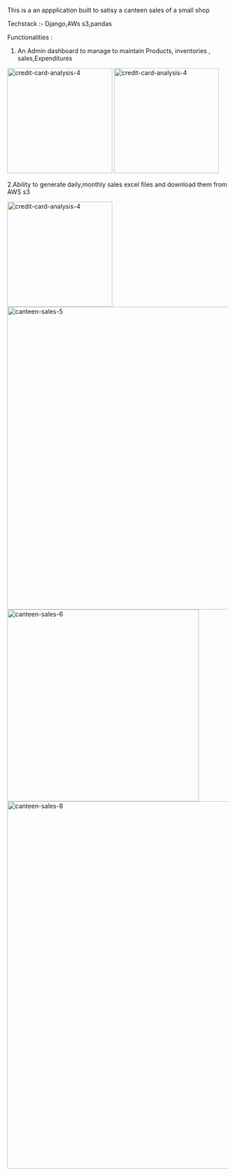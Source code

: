 This is a an appplication built to satisy a canteen sales of a small shop 

Techstack :- Django,AWs s3,pandas

Functionalities :

1. An Admin dashboard to manage to maintain Products, inventories , sales,Expenditures
<img width="240" alt="credit-card-analysis-4" src="https://github.com/yashasbharadwaj1/CanteenSales/assets/71028991/73fd94ac-d223-41f6-a61d-e4da59ea3a79">

<img width="240" alt="credit-card-analysis-4" src="https://github.com/yashasbharadwaj1/CanteenSales/assets/71028991/9ba4db32-4d12-4953-8a7a-fe33cb054d76">

2.Ability to generate daily,monthly sales excel files and download them from AWS s3

<img width="240" alt="credit-card-analysis-4" src="https://github.com/yashasbharadwaj1/CanteenSales/assets/71028991/9f96157b-6fb6-45b6-8fd2-384bddc8765f">

<img width="691" alt="canteen-sales-5" src="https://github.com/yashasbharadwaj1/CanteenSales/assets/71028991/2357656f-18dc-4bd3-9f69-cd3518b4bc62">







<img width="438" alt="canteen-sales-6" src="https://github.com/yashasbharadwaj1/CanteenSales/assets/71028991/d5c46df1-45c8-4aae-a9d5-1d510bee7cc3"> 

<img width="839" alt="canteen-sales-8" src="https://github.com/yashasbharadwaj1/CanteenSales/assets/71028991/be4910fc-b3c8-4106-8c24-e19cae7ca565">



